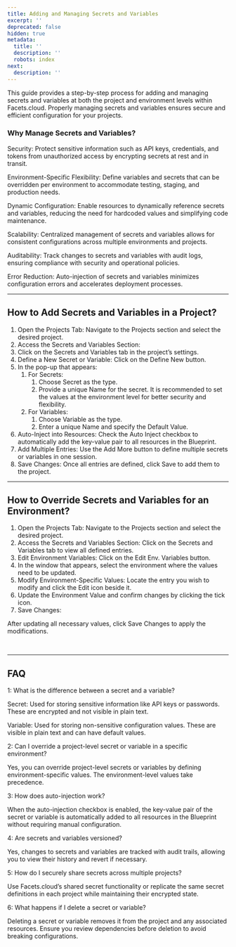 ```yaml
---
title: Adding and Managing Secrets and Variables
excerpt: ''
deprecated: false
hidden: true
metadata:
  title: ''
  description: ''
  robots: index
next:
  description: ''
---
```

This guide provides a step-by-step process for adding and managing secrets and variables at both the project and environment levels within Facets.cloud. Properly managing secrets and variables ensures secure and efficient configuration for your projects.

### Why Manage Secrets and Variables?

Security: Protect sensitive information such as API keys, credentials, and tokens from unauthorized access by encrypting secrets at rest and in transit.

Environment-Specific Flexibility: Define variables and secrets that can be overridden per environment to accommodate testing, staging, and production needs.

Dynamic Configuration: Enable resources to dynamically reference secrets and variables, reducing the need for hardcoded values and simplifying code maintenance.

Scalability: Centralized management of secrets and variables allows for consistent configurations across multiple environments and projects.

Auditability: Track changes to secrets and variables with audit logs, ensuring compliance with security and operational policies.

Error Reduction: Auto-injection of secrets and variables minimizes configuration errors and accelerates deployment processes.

***

## How to Add Secrets and Variables in a Project?

1. Open the Projects Tab: Navigate to the Projects section and select the desired project.
2. Access the Secrets and Variables Section:
3. Click on the Secrets and Variables tab in the project’s settings.
4. Define a New Secret or Variable: Click on the Define New button.
5. In the pop-up that appears:
   1. For Secrets:
      1. Choose Secret as the type.
      2. Provide a unique Name for the secret. It is recommended to set the values at the environment level for better security and flexibility.
   2. For Variables:
      1. Choose Variable as the type.
      2. Enter a unique Name and specify the Default Value.
6. Auto-Inject into Resources: Check the Auto Inject checkbox to automatically add the key-value pair to all resources in the Blueprint.
7. Add Multiple Entries: Use the Add More button to define multiple secrets or variables in one session.
8. Save Changes: Once all entries are defined, click Save to add them to the project.

***

## How to Override Secrets and Variables for an Environment?

1. Open the Projects Tab: Navigate to the Projects section and select the desired project.
2. Access the Secrets and Variables Section: Click on the Secrets and Variables tab to view all defined entries.
3. Edit Environment Variables: Click on the Edit Env. Variables button. 
4. In the window that appears, select the environment where the values need to be updated.
5. Modify Environment-Specific Values: Locate the entry you wish to modify and click the Edit icon beside it.
6. Update the Environment Value and confirm changes by clicking the tick icon.
7. Save Changes:

After updating all necessary values, click Save Changes to apply the modifications.

<br />

***

## FAQ

1: What is the difference between a secret and a variable?

Secret: Used for storing sensitive information like API keys or passwords. These are encrypted and not visible in plain text.

Variable: Used for storing non-sensitive configuration values. These are visible in plain text and can have default values.

2: Can I override a project-level secret or variable in a specific environment?

Yes, you can override project-level secrets or variables by defining environment-specific values. The environment-level values take precedence.

3: How does auto-injection work?

When the auto-injection checkbox is enabled, the key-value pair of the secret or variable is automatically added to all resources in the Blueprint without requiring manual configuration.

4: Are secrets and variables versioned?

Yes, changes to secrets and variables are tracked with audit trails, allowing you to view their history and revert if necessary.

5: How do I securely share secrets across multiple projects?

Use Facets.cloud’s shared secret functionality or replicate the same secret definitions in each project while maintaining their encrypted state.

6: What happens if I delete a secret or variable?

Deleting a secret or variable removes it from the project and any associated resources. Ensure you review dependencies before deletion to avoid breaking configurations.